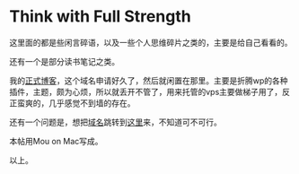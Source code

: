 # Think with Full Strength #

这里面的都是些闲言碎语，以及一些个人思维碎片之类的，主要是给自己看看的。

还有一个是部分读书笔记之类。

我的[正式博客](http://www.crystone.me)，这个域名申请好久了，然后就闲置在那里。主要是折腾wp的各种插件，主题，颇为心烦，所以就丢开不管了，用来托管的vps主要做梯子用了，反正蛮爽的，几乎感觉不到墙的存在。

还有一个问题是，想把[域名](http://www.crystone.me)跳转到[这里](http://levizhang.tumblr.com)来，不知道可不可行。

本帖用Mou on Mac写成。

以上。